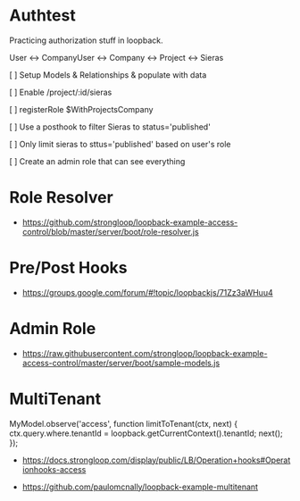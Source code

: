# Authtest

Practicing authorization stuff in loopback.

User <-> CompanyUser <-> Company <-> Project <-> Sieras

 [ ] Setup Models & Relationships & populate with data

 [ ] Enable /project/:id/sieras

 [ ] registerRole $WithProjectsCompany

 [ ] Use a posthook to filter Sieras to status='published'

 [ ] Only limit sieras to sttus='published' based on user's role

 [ ] Create an admin role that can see everything


Role Resolver
==============

* https://github.com/strongloop/loopback-example-access-control/blob/master/server/boot/role-resolver.js

Pre/Post Hooks
==============

* https://groups.google.com/forum/#!topic/loopbackjs/71Zz3aWHuu4

Admin Role
==========

* https://raw.githubusercontent.com/strongloop/loopback-example-access-control/master/server/boot/sample-models.js

MultiTenant
===========

  MyModel.observe('access', function limitToTenant(ctx, next) {
    ctx.query.where.tenantId = loopback.getCurrentContext().tenantId;
    next();
  });

* https://docs.strongloop.com/display/public/LB/Operation+hooks#Operationhooks-access

* https://github.com/paulomcnally/loopback-example-multitenant
